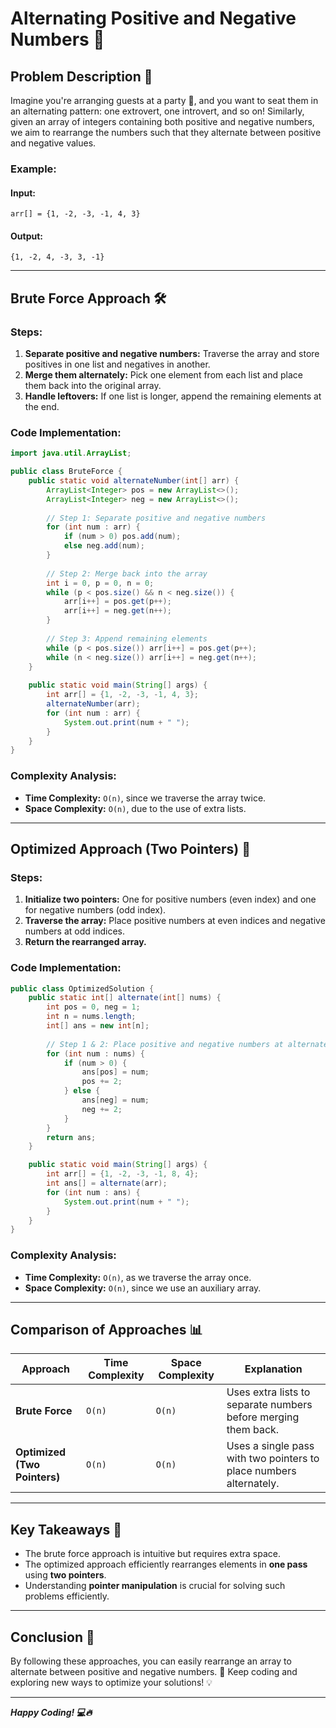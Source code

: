 # Alternating Positive and Negative Numbers 🚀

## **Problem Description** 📌
Imagine you're arranging guests at a party 🥳, and you want to seat them in an alternating pattern: one extrovert, one introvert, and so on! Similarly, given an array of integers containing both positive and negative numbers, we aim to rearrange the numbers such that they alternate between positive and negative values.

### **Example**:
#### **Input:**
```
arr[] = {1, -2, -3, -1, 4, 3}
```
#### **Output:**
```
{1, -2, 4, -3, 3, -1}
```

---

## **Brute Force Approach** 🛠️
### **Steps:**
1. **Separate positive and negative numbers:** Traverse the array and store positives in one list and negatives in another.
2. **Merge them alternately:** Pick one element from each list and place them back into the original array.
3. **Handle leftovers:** If one list is longer, append the remaining elements at the end.

### **Code Implementation:**
```java
import java.util.ArrayList;

public class BruteForce {
    public static void alternateNumber(int[] arr) {
        ArrayList<Integer> pos = new ArrayList<>();
        ArrayList<Integer> neg = new ArrayList<>();
        
        // Step 1: Separate positive and negative numbers
        for (int num : arr) {
            if (num > 0) pos.add(num);
            else neg.add(num);
        }
        
        // Step 2: Merge back into the array
        int i = 0, p = 0, n = 0;
        while (p < pos.size() && n < neg.size()) {
            arr[i++] = pos.get(p++);
            arr[i++] = neg.get(n++);
        }
        
        // Step 3: Append remaining elements
        while (p < pos.size()) arr[i++] = pos.get(p++);
        while (n < neg.size()) arr[i++] = neg.get(n++);
    }
    
    public static void main(String[] args) {
        int arr[] = {1, -2, -3, -1, 4, 3};
        alternateNumber(arr);
        for (int num : arr) {
            System.out.print(num + " ");
        }
    }
}
```

### **Complexity Analysis:**
- **Time Complexity:** `O(n)`, since we traverse the array twice.
- **Space Complexity:** `O(n)`, due to the use of extra lists.

---

## **Optimized Approach (Two Pointers)** 🚀
### **Steps:**
1. **Initialize two pointers:** One for positive numbers (even index) and one for negative numbers (odd index).
2. **Traverse the array:** Place positive numbers at even indices and negative numbers at odd indices.
3. **Return the rearranged array.**

### **Code Implementation:**
```java
public class OptimizedSolution {
    public static int[] alternate(int[] nums) {
        int pos = 0, neg = 1;
        int n = nums.length;
        int[] ans = new int[n];
        
        // Step 1 & 2: Place positive and negative numbers at alternate positions
        for (int num : nums) {
            if (num > 0) {
                ans[pos] = num;
                pos += 2;
            } else {
                ans[neg] = num;
                neg += 2;
            }
        }
        return ans;
    }

    public static void main(String[] args) {
        int arr[] = {1, -2, -3, -1, 8, 4};
        int ans[] = alternate(arr);
        for (int num : ans) {
            System.out.print(num + " ");
        }
    }
}
```

### **Complexity Analysis:**
- **Time Complexity:** `O(n)`, as we traverse the array once.
- **Space Complexity:** `O(n)`, since we use an auxiliary array.

---

## **Comparison of Approaches** 📊
| Approach | Time Complexity | Space Complexity | Explanation |
|----------|---------------|----------------|-------------|
| **Brute Force** | `O(n)` | `O(n)` | Uses extra lists to separate numbers before merging them back. |
| **Optimized (Two Pointers)** | `O(n)` | `O(n)` | Uses a single pass with two pointers to place numbers alternately. |

---

## **Key Takeaways** 🎯
- The brute force approach is intuitive but requires extra space.
- The optimized approach efficiently rearranges elements in **one pass** using **two pointers**.
- Understanding **pointer manipulation** is crucial for solving such problems efficiently.

---

## **Conclusion** 🎉
By following these approaches, you can easily rearrange an array to alternate between positive and negative numbers. 🚀 Keep coding and exploring new ways to optimize your solutions! 💡

---

_**Happy Coding! 💻🔥**_

